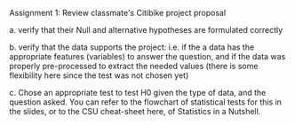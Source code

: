 Assignment 1: Review classmate's Citibike project proposal

a. verify that their Null and alternative hypotheses are formulated correctly

b. verify that the data supports the project: i.e. if the a data has the appropriate features 
(variables) to answer the question, and if the data was properly pre-processed to extract the 
needed values (there is some flexibility here since the test was not chosen yet)

c. Chose an appropriate test to test H0 given the type of data, and the question asked. 
You can refer to the flowchart of statistical tests for this in the slides, or to the CSU cheat-sheet here, 
of Statistics in a Nutshell.

